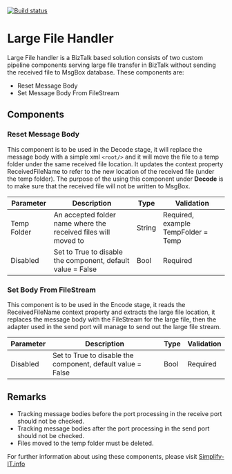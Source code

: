[![Build status](https://dev.azure.com/waal/BizTalk%20Components/_apis/build/status/BizTalk%20Components/LargeFileHandler)](https://dev.azure.com/waal/BizTalk%20Components/_build/latest?definitionId=21)

# Large File Handler

Large File handler is a BizTalk based solution consists of two custom pipeline components serving large file transfer in BizTalk without sending the received file to MsgBox database.
These components are:
- Reset Message Body
- Set Message Body From FileStream
## Components
### Reset Message Body
This component is to be used in the Decode stage, it will replace the message body with a simple xml ```<root/>``` and it will move the file to a temp folder under the same received file location.
It updates the context property ReceivedFileName to refer to the new location of the received file (under the temp folder).
The purpose of the using this component under <strong>Decode</strong> is to make sure that the received file will not be written to MsgBox.

| Parameter | Description | Type | Validation |
|-|-|-|-|
|Temp Folder| An accepted folder name where the received files will moved to |String|Required, example TempFolder = Temp|
|Disabled |Set to True to disable the component, default value = False|Bool|Required|


### Set Body From FileStream
This component is to be used in the Encode stage, it reads the ReceivedFileName context property and extracts the large file location, it replaces the message body with the FileStream for the large file, then the adapter used in the send port will manage to send out the large file stream.

| Parameter | Description | Type | Validation |
|-|-|-|-|
|Disabled |Set to True to disable the component, default value = False|Bool|Required|

## Remarks ##
- Tracking message bodies before the port processing in the receive port should not be checked.
- Tracking message bodies after the port processing in the send port should not be checked.
- Files moved to the temp folder must be deleted.

For further information about using these components, please visit [Simplify-IT.info](https://simplify-it.info/)
